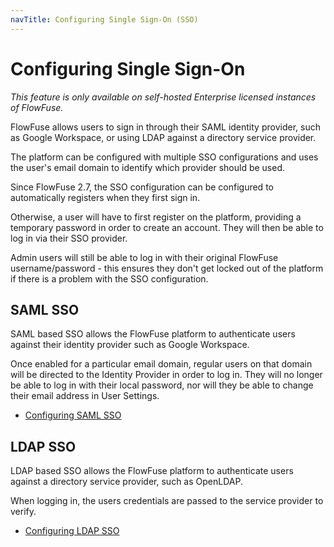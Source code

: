 ```yaml
---
navTitle: Configuring Single Sign-On (SSO)
---
```


# Configuring Single Sign-On

_This feature is only available on self-hosted Enterprise licensed instances of FlowFuse._

FlowFuse allows users to sign in through their SAML identity provider, such
as Google Workspace, or using LDAP against a directory service provider.

The platform can be configured with multiple SSO configurations and uses the
user's email domain to identify which provider should be used.

Since FlowFuse 2.7, the SSO configuration can be configured to automatically
registers when they first sign in.

Otherwise, a user will have to first register on the platform, providing a temporary
password in order to create an account. They will then be able to log in via their SSO provider.

Admin users will still be able to log in with their original FlowFuse username/password - this ensures
they don't get locked out of the platform if there is a problem with the SSO configuration.

## SAML SSO

SAML based SSO allows the FlowFuse platform to authenticate users against their
identity provider such as Google Workspace.

Once enabled for a particular email domain, regular users on that domain will be
directed to the Identity Provider in order to log in. They will no longer be able
to log in with their local password, nor will they be able to change their email
address in User Settings.

 - [Configuring SAML SSO](saml.md)

 ## LDAP SSO

 LDAP based SSO allows the FlowFuse platform to authenticate users against a directory
 service provider, such as OpenLDAP.

 When logging in, the users credentials are passed to the service provider to verify.

  - [Configuring LDAP SSO](ldap.md)


